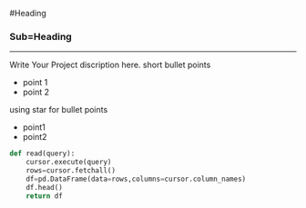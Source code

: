 #Heading
### Sub=Heading


---
Write Your Project discription here.
short bullet points
- point 1
- point 2

using star for bullet points
* point1
* point2

```python
def read(query):
    cursor.execute(query)
    rows=cursor.fetchall()
    df=pd.DataFrame(data=rows,columns=cursor.column_names)
    df.head()
    return df
```
